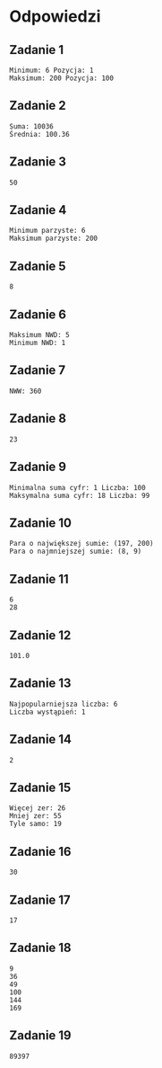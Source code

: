 # Odpowiedzi

## Zadanie 1

```
Minimum: 6 Pozycja: 1
Maksimum: 200 Pozycja: 100
```

## Zadanie 2


```
Suma: 10036
Średnia: 100.36
```

## Zadanie 3

```
50
```

## Zadanie 4

```
Minimum parzyste: 6
Maksimum parzyste: 200
```

## Zadanie 5

```
8
```

## Zadanie 6

```
Maksimum NWD: 5
Minimum NWD: 1
```

## Zadanie 7

```
NWW: 360
```

## Zadanie 8

```
23
```

## Zadanie 9

```
Minimalna suma cyfr: 1 Liczba: 100
Maksymalna suma cyfr: 18 Liczba: 99
```

## Zadanie 10

```
Para o największej sumie: (197, 200)
Para o najmniejszej sumie: (8, 9)
```

## Zadanie 11

```
6
28
```

## Zadanie 12

```
101.0
```

## Zadanie 13

```
Najpopularniejsza liczba: 6
Liczba wystąpień: 1
```

## Zadanie 14

```
2
```

## Zadanie 15

```
Więcej zer: 26
Mniej zer: 55
Tyle samo: 19
```

## Zadanie 16

```
30
```

## Zadanie 17

```
17
```

## Zadanie 18

```
9
36
49
100
144
169
```

## Zadanie 19

```
89397
```